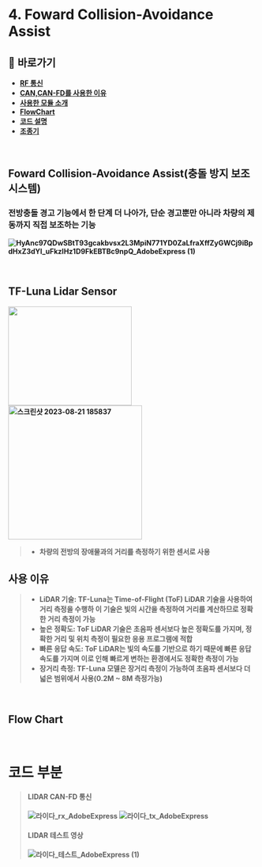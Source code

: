 # 4. Foward Collision-Avoidance Assist

## **📗 바로가기**

<b>

- [RF 통신](#rf-통신이란)
- [CAN,CAN-FD를 사용한 이유](#사용-이유)
- [사용한 모듈 소개](#사용-모듈)
- [FlowChart](#flow-chart)
- [코드 설명](#코드-부분)
- [조종기](#조종기-구현)

<br/>

## **Foward Collision-Avoidance Assist(충돌 방지 보조 시스템)**
### 전방충돌 경고 기능에서 한 단계 더 나아가, 단순 경고뿐만 아니라 차량의 제동까지 직접 보조하는 기능
![HyAnc97QDwSBtT93gcakbvsx2L3MpiN771YD0ZaLfraXffZyGWCj9iBpdHxZ3dYl_uFkzlHz1D9FkEBTBc9npQ_AdobeExpress (1)](https://github.com/qkcvb110/Portfolio/assets/121782690/7e52c0e3-1b79-4b60-9137-22bcc24fb3dc)

<br/>

## **TF-Luna Lidar Sensor**
<img src="https://github.com/qkcvb110/Portfolio/assets/121782690/5d20d854-fddf-4648-a433-8d3a10a4e279" width="250" height="200"/>
 <img width="271" alt="스크린샷 2023-08-21 185837" src="https://github.com/qkcvb110/Portfolio/assets/121782690/b81c782e-b9ac-4557-9e8d-05b6f524c376">
 
> - 차량의 전방의 장애물과의 거리를 측정하기 위한 센서로 사용

## **사용 이유**
> - LiDAR 기술: TF-Luna는 Time-of-Flight (ToF) LiDAR 기술을 사용하여 거리 측정을 수행하 이 기술은 빛의 시간을 측정하여 거리를 계산하므로 정확한 거리 측정이 가능
> - 높은 정확도: ToF LiDAR 기술은 초음파 센서보다 높은 정확도를 가지며, 정확한 거리 및 위치 측정이 필요한 응용 프로그램에 적합
> - 빠른 응답 속도: ToF LiDAR는 빛의 속도를 기반으로 하기 때문에 빠른 응답 속도를 가지며 이로 인해 빠르게 변하는 환경에서도 정확한 측정이 가능
> - 장거리 측정: TF-Luna 모델은 장거리 측정이 가능하여 초음파 센서보다 더 넓은 범위에서 사용(0.2M ~ 8M 측정가능)

<br/>

## **Flow Chart**


<br/>

# 코드 부분




> #### LIDAR CAN-FD 통신
>
> ![라이다_rx_AdobeExpress](https://github.com/qkcvb110/Portfolio/assets/121782690/be592a73-d340-4922-913a-26ee13bdb912) ![라이다_tx_AdobeExpress](https://github.com/qkcvb110/Portfolio/assets/121782690/ee5b5969-6770-4355-a4d8-546fede506e4)
>  
> #### LIDAR 테스트 영상
>
> ![라이다_테스트_AdobeExpress (1)](https://github.com/qkcvb110/Portfolio/assets/121782690/600dd67f-8e80-4219-93ed-bef1ae5e63d0)
